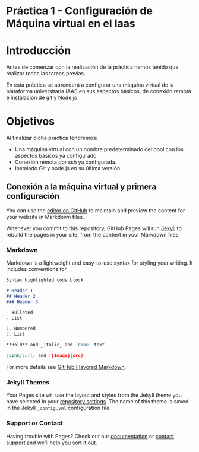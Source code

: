 # Práctica 1 - Configuración de Máquina virtual en el Iaas

# Introducción

Antes de comenzar con la realización de la práctica hemos tenido que realizar todas las tareas previas.

En esta práctica se aprenderá a configurar una máquina virtual de la plataforma universitaria IAAS en sus aspectos básicos, de conexión remota e instalación de git y Node.js

# Objetivos

Al finalizar dicha práctica tendremos:

- Una máquina virtual con un nombre predeterminado del pool con los aspectos básicos ya configurado.
- Conexión rémota por ssh ya configurada.
- Instalado Git y node.js en su última versión.

## Conexión a la máquina virtual y primera configuración

You can use the [editor on GitHub](https://github.com/ULL-ESIT-INF-DSI-2021/ull-esit-inf-dsi-20-21-prct01-iaas-Hyssenn/edit/main/docs/index.md) to maintain and preview the content for your website in Markdown files.

Whenever you commit to this repository, GitHub Pages will run [Jekyll](https://jekyllrb.com/) to rebuild the pages in your site, from the content in your Markdown files.

### Markdown

Markdown is a lightweight and easy-to-use syntax for styling your writing. It includes conventions for

```markdown
Syntax highlighted code block

# Header 1
## Header 2
### Header 3

- Bulleted
- List

1. Numbered
2. List

**Bold** and _Italic_ and `Code` text

[Link](url) and ![Image](src)
```

For more details see [GitHub Flavored Markdown](https://guides.github.com/features/mastering-markdown/).

### Jekyll Themes

Your Pages site will use the layout and styles from the Jekyll theme you have selected in your [repository settings](https://github.com/ULL-ESIT-INF-DSI-2021/ull-esit-inf-dsi-20-21-prct01-iaas-Hyssenn/settings). The name of this theme is saved in the Jekyll `_config.yml` configuration file.

### Support or Contact

Having trouble with Pages? Check out our [documentation](https://docs.github.com/categories/github-pages-basics/) or [contact support](https://support.github.com/contact) and we’ll help you sort it out.
